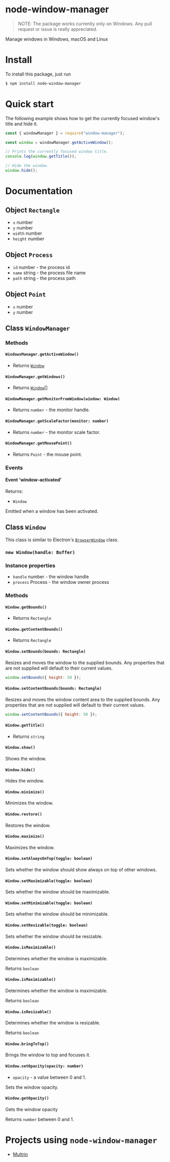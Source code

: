 # node-window-manager

> NOTE: The package works currently only on Windows. Any pull request or issue is really appreciated.

Manage windows in Windows, macOS and Linux

# Install

To install this package, just run

```bash
$ npm install node-window-manager
```

# Quick start

The following example shows how to get the currently focused window's title and hide it.

```javascript
const { windowManager } = require("window-manager");

const window = windowManager.getActiveWindow();

// Prints the currently focused window title.
console.log(window.getTitle());

// Hide the window.
window.hide();
```

# Documentation

## Object `Rectangle`

- `x` number
- `y` number
- `width` number
- `height` number

## Object `Process`

- `id` number - the process id
- `name` string - the process file name
- `path` string - the process path

## Object `Point`

- `x` number
- `y` number

## Class `WindowManager`

### Methods

#### `WindowsManager.getActiveWindow()`

- Returns [`Window`](#class-window)

#### `WindowManager.getWindows()`

- Returns [`Window`](#class-window)[]

#### `WindowManager.getMonitorFromWindow(window: Window)`

- Returns `number` - the monitor handle.

#### `WindowManager.getScaleFactor(monitor: number)`

- Returns `number` - the monitor scale factor.

#### `WindowManager.getMousePoint()`

- Returns `Point` - the mouse point.

### Events

#### Event 'window-activated'

Returns:

- `Window`

Emitted when a window has been activated.

## Class `Window`

This class is similar to Electron's [`BrowserWindow`](https://electronjs.org/docs/api/browser-window) class.

### `new Window(handle: Buffer)`

### Instance properties

- `handle` number - the window handle
- `process` Process - the window owner process

### Methods

#### `Window.getBounds()`

- Returns `Rectangle`

#### `Window.getContentBounds()`

- Returns `Rectangle`

#### `Window.setBounds(bounds: Rectangle)`

Resizes and moves the window to the supplied bounds. Any properties that are not supplied will default to their current values.

```javascript
window.setBounds({ height: 50 });
```

#### `Window.setContentBounds(bounds: Rectangle)`

Resizes and moves the window content area to the supplied bounds. Any properties that are not supplied will default to their current values.

```javascript
window.setContentBounds({ height: 50 });
```

#### `Window.getTitle()`

- Returns `string`

#### `Window.show()`

Shows the window.

#### `Window.hide()`

Hides the window.

#### `Window.minimize()`

Minimizes the window.

#### `Window.restore()`

Restores the window.

#### `Window.maximize()`

Maximizes the window.

#### `Window.setAlwaysOnTop(toggle: boolean)`

Sets whether the window should show always on top of other windows.

#### `Window.setMaximizable(toggle: boolean)`

Sets whether the window should be maximizable.

#### `Window.setMinimizable(toggle: boolean)`

Sets whether the window should be minimizable.

#### `Window.setResizable(toggle: boolean)`

Sets whether the window should be resizable.

#### `Window.isMaximizable()`

Determines whether the window is maximizable.

Returns `boolean`

#### `Window.isMaximizable()`

Determines whether the window is maximizable.

Returns `boolean`

#### `Window.isResizable()`

Determines whether the window is resizable.

Returns `boolean`

#### `Window.bringToTop()`

Brings the window to top and focuses it.

#### `Window.setOpacity(opacity: number)`

- `opacity` - a value between 0 and 1.

Sets the window opacity.

#### `Window.getOpacity()`

Gets the window opacity

Returns `number` between 0 and 1.

# Projects using `node-window-manager`

- [Multrin](https://github.com/sentialx/multrin)
